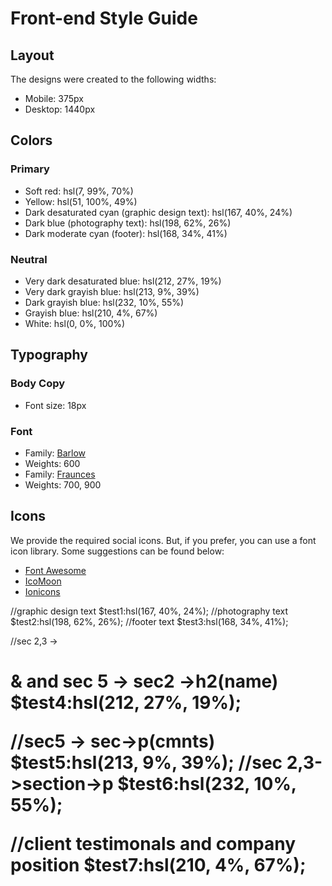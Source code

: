 # Front-end Style Guide

## Layout

The designs were created to the following widths:

- Mobile: 375px
- Desktop: 1440px

## Colors

### Primary

- Soft red: hsl(7, 99%, 70%)
- Yellow: hsl(51, 100%, 49%)
- Dark desaturated cyan (graphic design text): hsl(167, 40%, 24%)
- Dark blue (photography text): hsl(198, 62%, 26%)
- Dark moderate cyan (footer): hsl(168, 34%, 41%)

### Neutral

- Very dark desaturated blue: hsl(212, 27%, 19%)
- Very dark grayish blue: hsl(213, 9%, 39%)
- Dark grayish blue: hsl(232, 10%, 55%)
- Grayish blue: hsl(210, 4%, 67%)
- White: hsl(0, 0%, 100%)

## Typography

### Body Copy

- Font size: 18px

### Font

- Family: [Barlow](https://fonts.google.com/specimen/Barlow)
- Weights: 600
- Family: [Fraunces](https://fonts.google.com/specimen/Fraunces)
- Weights: 700, 900

## Icons

We provide the required social icons. But, if you prefer, you can use a font icon library. Some suggestions can be found below:

- [Font Awesome](https://fontawesome.com)
- [IcoMoon](https://icomoon.io)
- [Ionicons](https://ionicons.com)


//graphic design text
$test1:hsl(167, 40%, 24%);
//photography text 
$test2:hsl(198, 62%, 26%);
//footer text
$test3:hsl(168, 34%, 41%);

//sec 2,3 -> <h1> & <a> and sec 5 -> sec2 ->h2(name)
$test4:hsl(212, 27%, 19%);

//sec5 -> sec->p(cmnts)
$test5:hsl(213, 9%, 39%);
//sec 2,3->section->p 
$test6:hsl(232, 10%, 55%);

//client testimonals and company position
$test7:hsl(210, 4%, 67%);